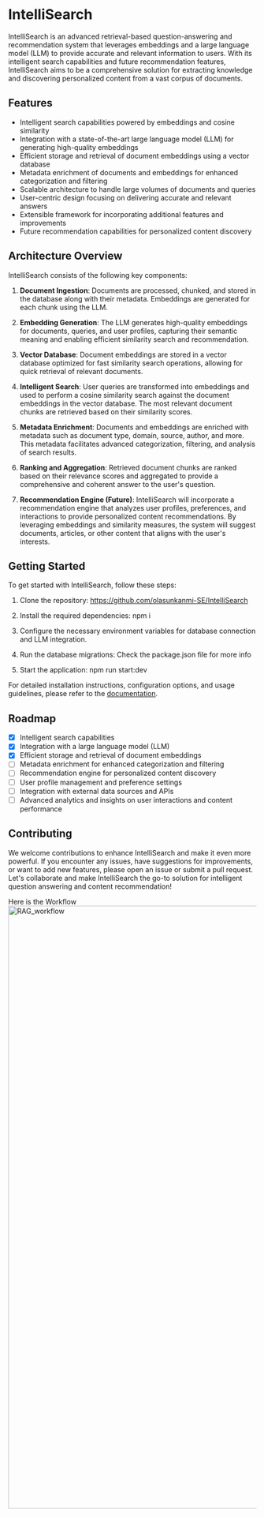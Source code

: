 # IntelliSearch

IntelliSearch is an advanced retrieval-based question-answering and recommendation system that leverages embeddings and a large language model (LLM) to provide accurate and relevant information to users. With its intelligent search capabilities and future recommendation features, IntelliSearch aims to be a comprehensive solution for extracting knowledge and discovering personalized content from a vast corpus of documents.

## Features

- Intelligent search capabilities powered by embeddings and cosine similarity
- Integration with a state-of-the-art large language model (LLM) for generating high-quality embeddings
- Efficient storage and retrieval of document embeddings using a vector database
- Metadata enrichment of documents and embeddings for enhanced categorization and filtering
- Scalable architecture to handle large volumes of documents and queries
- User-centric design focusing on delivering accurate and relevant answers
- Extensible framework for incorporating additional features and improvements
- Future recommendation capabilities for personalized content discovery

## Architecture Overview

IntelliSearch consists of the following key components:

1. **Document Ingestion**: Documents are processed, chunked, and stored in the database along with their metadata. Embeddings are generated for each chunk using the LLM.

2. **Embedding Generation**: The LLM generates high-quality embeddings for documents, queries, and user profiles, capturing their semantic meaning and enabling efficient similarity search and recommendation.

3. **Vector Database**: Document embeddings are stored in a vector database optimized for fast similarity search operations, allowing for quick retrieval of relevant documents.

4. **Intelligent Search**: User queries are transformed into embeddings and used to perform a cosine similarity search against the document embeddings in the vector database. The most relevant document chunks are retrieved based on their similarity scores.

5. **Metadata Enrichment**: Documents and embeddings are enriched with metadata such as document type, domain, source, author, and more. This metadata facilitates advanced categorization, filtering, and analysis of search results.

6. **Ranking and Aggregation**: Retrieved document chunks are ranked based on their relevance scores and aggregated to provide a comprehensive and coherent answer to the user's question.

7. **Recommendation Engine (Future)**: IntelliSearch will incorporate a recommendation engine that analyzes user profiles, preferences, and interactions to provide personalized content recommendations. By leveraging embeddings and similarity measures, the system will suggest documents, articles, or other content that aligns with the user's interests.

## Getting Started

To get started with IntelliSearch, follow these steps:

1. Clone the repository:
   https://github.com/olasunkanmi-SE/IntelliSearch
   
2. Install the required dependencies:
   npm i
   
3. Configure the necessary environment variables for database connection and LLM integration.

4. Run the database migrations: Check the package.json file for more info

5. Start the application: npm run start:dev

For detailed installation instructions, configuration options, and usage guidelines, please refer to the [documentation](docs/README.md).

## Roadmap

- [x] Intelligent search capabilities
- [x] Integration with a large language model (LLM)
- [x] Efficient storage and retrieval of document embeddings
- [ ] Metadata enrichment for enhanced categorization and filtering
- [ ] Recommendation engine for personalized content discovery
- [ ] User profile management and preference settings
- [ ] Integration with external data sources and APIs
- [ ] Advanced analytics and insights on user interactions and content performance

## Contributing

We welcome contributions to enhance IntelliSearch and make it even more powerful. If you encounter any issues, have suggestions for improvements, or want to add new features, please open an issue or submit a pull request. Let's collaborate and make IntelliSearch the go-to solution for intelligent question answering and content recommendation!

Here is the Workflow
<img width="1222" alt="RAG_workflow" src="https://github.com/olasunkanmi-SE/Vectorized-Intelligence/assets/60177090/d1f6495d-8245-400b-ba20-a520c7200950">

